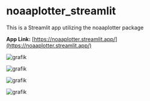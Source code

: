 # noaaplotter_streamlit
This is a Streamlit app utilizing the noaaplotter package

**App Link:** [https://noaaplotter.streamlit.app/](https://noaaplotter.streamlit.app/)

![grafik](https://user-images.githubusercontent.com/4864803/219880315-fb57633e-c2d5-4229-b43e-6484aac0bf53.png)

![grafik](https://user-images.githubusercontent.com/4864803/219880333-407a5a18-5aed-4b13-831c-57fdd2f48401.png)

![grafik](https://user-images.githubusercontent.com/4864803/219880354-96ec4808-31c1-4619-9b5f-f42f6ef89733.png)

![grafik](https://user-images.githubusercontent.com/4864803/219880384-bde17a7c-c89d-4ece-8ed2-4d1fe86d58e0.png)
